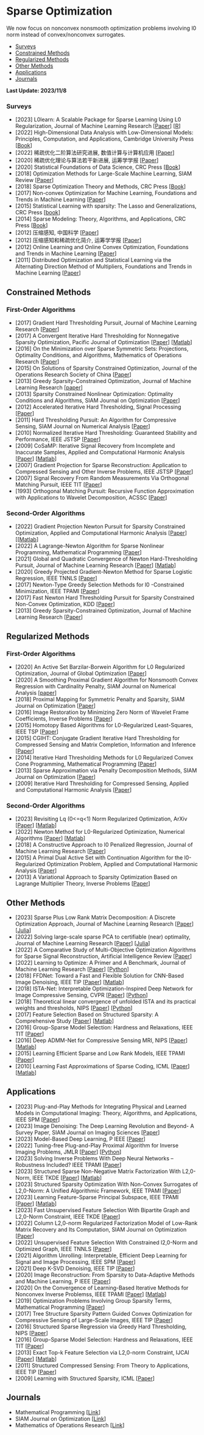 # Sparse Optimization

We now focus on nonconvex nonsmooth optimization problems involving l0 norm instead of convex/nonconvex surrogates.
- [Surveys](#Surveys)
- [Constrained Methods](#Constrained_Methods)
- [Regularized Methods](#Regularized_Methods)
- [Other Methods](#Other_Methods)
- [Applications](#Applications)
- [Journals](#Journals)
  
<strong> Last Update: 2023/11/8 </strong>



<a name="Surveys" />

### Surveys
- [2023] L0learn: A Scalable Package for Sparse Learning Using L0 Regularization, Journal of Machine Learning Research [[Paper](https://www.jmlr.org/papers/volume24/22-0189/22-0189.pdf)]  [[R](https://github.com/hazimehh/L0Learn)]
- [2022] High-Dimensional Data Analysis with Low-Dimensional Models: Principles, Computation, and Applications, Cambridge University Press  [[Book](https://book-wright-ma.github.io/)]
- [2022] 稀疏优化二阶算法研究进展, 数值计算与计算机应用 [[Paper](https://computmath.cjoe.ac.cn/szjs/CN/10.12288/szjs.s2021-0759)]
- [2020] 稀疏优化理论与算法若干新进展, 运筹学学报 [[Paper](https://www.ort.shu.edu.cn/CN/10.15960/j.cnki.issn.1007-6093.2020.04.001)]
- [2020] Statistical Foundations of Data Science, CRC Press  [[Book](https://www.taylorfrancis.com/books/mono/10.1201/9780429096280/statistical-foundations-data-science-jianqing-fan-runze-li-cun-hui-zhang-hui-zou)]
- [2018] Optimization Methods for Large-Scale Machine Learning, SIAM Review  [[Paper](https://epubs.siam.org/doi/abs/10.1137/16M1080173)]
- [2018] Sparse Optimization Theory and Methods, CRC Press [[Book](https://www.taylorfrancis.com/books/mono/10.1201/9781315113142/sparse-optimization-theory-methods-yun-bin-zhao)]
- [2017] Non-convex Optimization for Machine Learning, Foundations and Trends in Machine Learning  [[Paper](https://www.nowpublishers.com/article/Details/MAL-058)]
- [2015] Statistical Learning with sparsity: The Lasso and Generalizations, CRC Press [[book](https://hastie.su.domains/StatLearnSparsity_files/SLS_corrected_1.4.16.pdf)]
- [2014] Sparse Modeling: Theory, Algorithms, and Applications, CRC Press [[Book](https://www.taylorfrancis.com/books/mono/10.1201/b17758/sparse-modeling-irina-rish-genady-grabarnik)]
- [2012] 压缩感知, 中国科学 [[Paper](https://dds.sciengine.com/cfs/files/pdfs/view/1674-7216/bevBnqMiAzjDxRHki.pdf)]
- [2012] 压缩感知和稀疏优化简介, 运筹学学报  [[Paper](https://www.ort.shu.edu.cn/CN/Y2012/V16/I3/49)]
- [2012] Online Learning and Online Convex Optimization, Foundations and Trends in Machine Learning  [[Paper](https://www.nowpublishers.com/article/Details/MAL-018)]
- [2011] Distributed Optimization and Statistical Learning via the Alternating Direction Method of Multipliers, Foundations and Trends in Machine Learning  [[Paper](https://www.nowpublishers.com/article/Details/MAL-016)]




<a name="Constrained_Methods" />

## Constrained Methods

### First-Order Algorithms
- [2017] Gradient Hard Thresholding Pursuit, Journal of Machine Learning Research [[Paper](https://www.jmlr.org/papers/volume18/14-415/14-415.pdf)]
- [2017] A Convergent Iterative Hard Thresholding for Nonnegative Sparsity Optimization, Pacific Journal of Optimization  [[Paper](http://www.yokohamapublishers.jp/online2/oppjo/vol13/p325.html)] [[Matlab](https://github.com/ShenglongZhou/IIHT)]
- [2016] On the Minimization over Sparse Symmetric Sets: Projections, Optimality Conditions, and Algorithms, Mathematics of Operations Research [[Paper](https://pubsonline.informs.org/doi/abs/10.1287/moor.2015.0722)] 
- [2015] On Solutions of Sparsity Constrained Optimization, Journal of the Operations Research Society of China [[Paper](https://link.springer.com/article/10.1007/s40305-015-0101-3)]
- [2013] Greedy Sparsity-Constrained Optimization, Journal of Machine Learning Research [[paper](https://www.jmlr.org/papers/volume14/bahmani13a/bahmani13a.pdf)]
- [2013] Sparsity Constrained Nonlinear Optimization: Optimality Conditions and Algorithms, SIAM Journal on Optimization [[Paper](https://epubs.siam.org/doi/abs/10.1137/120869778)]
- [2012] Accelerated Iterative Hard Thresholding, Signal Processing [[Paper](https://www.sciencedirect.com/science/article/abs/pii/S0165168411003197)]
- [2011] Hard Thresholding Pursuit: An Algorithm for Compressive Sensing, SIAM Journal on Numerical Analysis [[Paper](https://epubs.siam.org/doi/abs/10.1137/100806278)]
- [2010] Normalized Iterative Hard Thresholding: Guaranteed Stability and Performance, IEEE JSTSP [[Paper](https://ieeexplore.ieee.org/abstract/document/5419091)]
- [2009] CoSaMP: Iterative Signal Recovery from Incomplete and Inaccurate Samples, Applied and Computational Harmonic Analysis [[Paper](https://www.sciencedirect.com/science/article/pii/S1063520308000638)] [[Matlab](https://ww2.mathworks.cn/matlabcentral/fileexchange/32402-cosamp-and-omp-for-sparse-recovery)]
- [2007] Gradient Projection for Sparse Reconstruction: Application to Compressed Sensing and Other Inverse Problems, IEEE JSTSP [[Paper](https://ieeexplore.ieee.org/abstract/document/4407762)]
- [2007] Signal Recovery From Random Measurements Via Orthogonal Matching Pursuit, IEEE TIT [[Paper](https://ieeexplore.ieee.org/abstract/document/4385788)]
- [1993] Orthogonal Matching Pursuit: Recursive Function Approximation with Applications to Wavelet Decomposition, ACSSC  [[Paper](https://ieeexplore.ieee.org/abstract/document/342465)]

  
### Second-Order Algorithms
- [2022] Gradient Projection Newton Pursuit for Sparsity Constrained Optimization, Applied and Computational Harmonic Analysis [[Paper](https://www.sciencedirect.com/science/article/pii/S1063520322000458)] [[[Matlab](https://github.com/ShenglongZhou/GPNP)]
- [2022] A Lagrange-Newton Algorithm for Sparse Nonlinear Programming, Mathematical Programming [[Paper](https://link.springer.com/article/10.1007/s10107-021-01719-x)]
- [2021] Global and Quadratic Convergence of Newton Hard-Thresholding Pursuit, Journal of Machine Learning Research [[Paper](https://jmlr.org/papers/volume22/19-026/19-026.pdf)] [[Matlab](https://github.com/ShenglongZhou/NHTP)]
- [2020] Greedy Projected Gradient-Newton Method for Sparse Logistic Regression, IEEE TNNLS [[Paper](https://ieeexplore.ieee.org/abstract/document/8688642)]
- [2017] Newton-Type Greedy Selection Methods for l0 -Constrained Minimization, IEEE TPAMI [[Paper](https://ieeexplore.ieee.org/abstract/document/7814339)]
- [2017] Fast Newton Hard Thresholding Pursuit for Sparsity Constrained Non-Convex Optimization, KDD [[Paper](https://dl.acm.org/doi/abs/10.1145/3097983.3098165)]
- [2013] Greedy Sparsity-Constrained Optimization, Journal of Machine Learning Research [[Paper](https://www.jmlr.org/papers/volume14/bahmani13a/bahmani13a.pdf)]


<a name="Regularized_Methods" />

## Regularized Methods

### First-Order Algorithms
- [2020] An Active Set Barzilar-Borwein Algorithm for L0 Regularized Optimization, Journal of Global Optimization [[Paper](https://link.springer.com/article/10.1007/s10898-019-00830-w)]
- [2020] A Smoothing Proximal Gradient Algorithm for Nonsmooth Convex Regression with Cardinality Penalty, SIAM Journal on Numerical Analysis [[paper](https://epubs.siam.org/doi/abs/10.1137/18M1186009)]
- [2018] Proximal Mapping for Symmetric Penalty and Sparsity, SIAM Journal on Optimization  [[Paper](https://epubs.siam.org/doi/abs/10.1137/17M1116544)]
- [2016] Image Restoration by Minimizing Zero Norm of Wavelet Frame Coefficients, Inverse Problems [[Paper](https://iopscience.iop.org/article/10.1088/0266-5611/32/11/115004/meta)]
- [2015] Homotopy Based Algorithms for L0-Regularized Least-Squares, IEEE TSP [[Paper](https://ieeexplore.ieee.org/abstract/document/7084156)]
- [2015] CGIHT: Conjugate Gradient Iterative Hard Thresholding for Compressed Sensing and Matrix Completion, Information and Inference [[Paper](https://ieeexplore.ieee.org/abstract/document/8189185)]
- [2014] Iterative Hard Thresholding Methods for L0 Regularized Convex Cone Programming, Mathematical Programming [[Paper](https://link.springer.com/article/10.1007/s10107-013-0714-4)]
- [2013] Sparse Approximation via Penalty Decomposition Methods, SIAM Journal on Optimization [[Paper](https://epubs.siam.org/doi/abs/10.1137/100808071)]
- [2009] Iterative Hard Thresholding for Compressed Sensing, Applied and Computational Harmonic Analysis [[Paper](https://www.sciencedirect.com/science/article/pii/S1063520309000384)]



### Second-Order Algorithms
- [2023] Revisiting Lq (0<=q<1) Norm Regularized Optimization, ArXiv [[Paper](https://arxiv.org/abs/2306.14394)] [[Matlab](https://github.com/ShenglongZhou/PSNP)]
- [2022] Newton Method for L0-Regularized Optimization, Numerical Algorithms [[Paper](https://link.springer.com/article/10.1007/s11075-021-01085-x)] [[Matlab](https://github.com/ShenglongZhou/NL0R)]
- [2018] A Constructive Approach to l0 Penalized Regression, Journal of Machine Learning Research [[Paper](https://www.jmlr.org/papers/volume19/17-194/17-194.pdf)]
- [2015] A Primal Dual Active Set with Continuation Algorithm for the l0-Regularized Optimization Problem, Applied and Computational Harmonic Analysis  [[Paper](https://www.sciencedirect.com/science/article/pii/S1063520314001250)]
- [2013] A Variational Approach to Sparsity Optimization Based on Lagrange Multiplier Theory, Inverse Problems [[Paper](https://iopscience.iop.org/article/10.1088/0266-5611/30/1/015001/meta)]



<a name="Other_Methods" />

## Other Methods
- [2023] Sparse Plus Low Rank Matrix Decomposition: A Discrete Optimization Approach, Journal of Machine Learning Research [[Paper](https://www.jmlr.org/papers/volume24/21-1130/21-1130.pdf)] [[Julia](https://github.com/NicholasJohnson2020/SparseLowRankSoftware)]
- [2022] Solving large-scale sparse PCA to certifiable (near) optimality, Journal of Machine Learning Research [[Paper](https://dl.acm.org/doi/abs/10.5555/3586589.3586602)]  [[Julia](https://github.com/ryancorywright/ScalableSPCA.jl)]
- [2022] A Comparative Study of Multi-Objective Optimization Algorithms for Sparse Signal Reconstruction, Artificial Intelligence Review [[Paper](https://link.springer.com/article/10.1007/s10462-021-10073-5)]
- [2022] Learning to Optimize: A Primer and A Benchmark, Journal of Machine Learning Research [[Paper](https://dl.acm.org/doi/abs/10.5555/3586589.3586778)] [[Python](https://github.com/VITA-Group/Open-L2O)]
- [2018] FFDNet: Toward a Fast and Flexible Solution for CNN-Based Image Denoising, IEEE TIP [[Paper](https://ieeexplore.ieee.org/abstract/document/8365806)] [[Matlab](https://github.com/cszn/FFDNet)]
- [2018] ISTA-Net: Interpretable Optimization-Inspired Deep Network for Image Compressive Sensing, CVPR [[Paper](https://openaccess.thecvf.com/content_cvpr_2018/html/Zhang_ISTA-Net_Interpretable_Optimization-Inspired_CVPR_2018_paper.html)] [[Python](https://github.com/jianzhangcs/ISTA-Net-PyTorch)]
- [2018] Theoretical linear convergence of unfolded ISTA and its practical weights and thresholds, NIPS [[Paper](https://proceedings.neurips.cc/paper/2018/hash/cf8c9be2a4508a24ae92c9d3d379131d-Abstract.html)] [[Python](https://github.com/xchen-tamu/linear-lista-cpss)]
- [2017] Feature Selection Based on Structured Sparsity: A Comprehensive Study [[Paper](https://ieeexplore.ieee.org/document/7458185)]  [[Matlab](https://github.com/guijiejie/Feature-selection/tree/master/Feature%20selection%20based%20on%20structured%20sparsity)]
- [2016] Group-Sparse Model Selection: Hardness and Relaxations, IEEE TIT [[Paper](https://ieeexplore.ieee.org/abstract/document/7549088)]
- [2016] Deep ADMM-Net for Compressive Sensing MRI, NIPS [[Paper](https://proceedings.neurips.cc/paper_files/paper/2016/hash/1679091c5a880faf6fb5e6087eb1b2dc-Abstract.html)] [[Matlab](https://github.com/yangyan92/Deep-ADMM-Net)]
- [2015] Learning Efficient Sparse and Low Rank Models, IEEE TPAMI [[Paper](https://ieeexplore.ieee.org/abstract/document/7010964)]
- [2010] Learning Fast Approximations of Sparse Coding, ICML [[Paper](https://dl.acm.org/doi/abs/10.5555/3104322.3104374)] [[Matlab](https://github.com/minhnhat93/lfa_sc)]

<a name="Applications" />

## Applications
- [2023] Plug-and-Play Methods for Integrating Physical and Learned Models in Computational Imaging: Theory, Algorithms, and Applications, IEEE SPM [[Paper](https://ieeexplore.ieee.org/abstract/document/10004791)]
- [2023] Image Denoising: The Deep Learning Revolution and Beyond- A Survey Paper, SIAM Journal on Imaging Sciences [[Paper](https://epubs.siam.org/doi/abs/10.1137/23M1545859)]
- [2023] Model-Based Deep Learning, P IEEE [[Paper](https://ieeexplore.ieee.org/abstract/document/10056957)]
- [2022] Tuning-free Plug-and-Play Proximal Algorithm for Inverse Imaging Problems, JMLR [[Paper](https://jmlr.org/papers/v23/20-1297.html)] [[Python](https://github.com/Vandermode/TFPnP)]
- [2023] Solving Inverse Problems With Deep Neural Networks – Robustness Included? IEEE TPAMI [[Paper](https://ieeexplore.ieee.org/abstract/document/9705105)]
- [2023] Structured Sparse Non-Negative Matrix Factorization With L2,0-Norm, IEEE TKDE [[Paper](https://ieeexplore.ieee.org/abstract/document/9893402)] [[Matlab](https://github.com/wenwenmin/SSNMF)]
- [2023] Structured Sparsity Optimization With Non-Convex Surrogates of L2,0-Norm: A Unified Algorithmic Framework, IEEE TPAMI [[Paper](https://ieeexplore.ieee.org/abstract/document/9916142)]
- [2023] Learning Feature-Sparse Principal Subspace, IEEE TPAMI [[Paper](https://ieeexplore.ieee.org/abstract/document/9941008)] [[Matlab](https://github.com/icety3/FSPCA)]
- [2023] Fast Unsupervised Feature Selection With Bipartite Graph and L2,0-Norm Constraint, IEEE TKDE [[Paper](https://ieeexplore.ieee.org/abstract/document/9695194)]
- [2022] Column L2,0-norm Regularized Factorization Model of Low-Rank Matrix Recovery and Its Computation, SIAM Journal on Optimization [[Paper](https://epubs.siam.org/doi/abs/10.1137/20M136205X)]
- [2022] Unsupervised Feature Selection With Constrained l2,0-Norm and Optimized Graph, IEEE TNNLS [[Paper](https://ieeexplore.ieee.org/abstract/document/9309097)]
- [2021] Algorithm Unrolling: Interpretable, Efficient Deep Learning for Signal and Image Processing, IEEE SPM  [[Paper](https://ieeexplore.ieee.org/abstract/document/9363511)]
- [2021] Deep K-SVD Denoising, IEEE TIP [[Paper](https://ieeexplore.ieee.org/abstract/document/9464674)]
- [2020] Image Reconstruction: From Sparsity to Data-Adaptive Methods and Machine Learning, P IEEE [[Paper](https://ieeexplore.ieee.org/abstract/document/8844696)]
- [2020] On the Convergence of Learning-Based Iterative Methods for Nonconvex Inverse Problemss, IEEE TPAMI [[Paper](https://ieeexplore.ieee.org/abstract/document/8727950)] [[Matlab](https://github.com/Heyi007/FIMAt)]
- [2019] Optimization Problems Involving Group Sparsity Terms, Mathematical Programming [[Paper](https://link.springer.com/article/10.1007/s10107-018-1277-1)]
- [2017] Tree Structure Sparsity Pattern Guided Convex Optimization for Compressive Sensing of Large-Scale Images, IEEE TIP [[Paper](https://ieeexplore.ieee.org/abstract/document/7762896)]
- [2016] Structured Sparse Regression via Greedy Hard Thresholding, NIPS [[Paper](https://proceedings.neurips.cc/paper_files/paper/2016/hash/8e82ab7243b7c66d768f1b8ce1c967eb-Abstract.html)]
- [2016] Group-Sparse Model Selection: Hardness and Relaxations, IEEE TIT [[Paper](https://ieeexplore.ieee.org/abstract/document/7549088)]
- [2013] Exact Top-k Feature Selection via L2,0-norm Constraint, IJCAI [[Paper](https://citeseerx.ist.psu.edu/document?repid=rep1&type=pdf&doi=246737333a8e2e42b92be7a79f9508700b64c290)]  [[Matlab](https://github.com/guijiejie/Feature-selection/tree/master/Feature%20selection%20based%20on%20structured%20sparsity/Exact%20top-k%20feature%20selection%20via%20l2%2C0-norm%20constraint)]
- [2011] Structured Compressed Sensing: From Theory to Applications, IEEE TIP [[Paper](https://ieeexplore.ieee.org/abstract/document/5954192)]
- [2009] Learning with Structured Sparsity, ICML [[Paper](https://dl.acm.org/doi/abs/10.1145/1553374.1553429)]



<a name="Journals" />

## Journals
- Mathematical Programming [[Link](https://www.springer.com/journal/10107/)]
- SIAM Journal on Optimization [[Link](https://www.siam.org/publications/journals/siam-journal-on-optimization-siopt)]
- Mathematics of Operations Research [[Link](http://mor.journal.informs.org/)]
